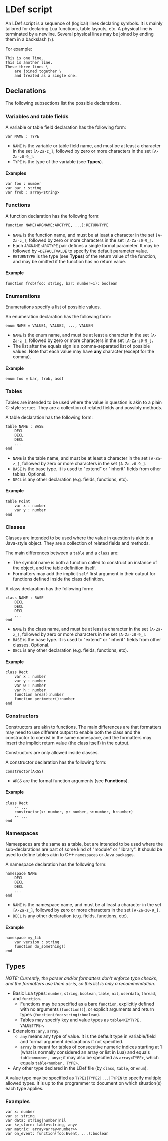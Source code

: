 
# LDef script

An LDef script is a sequence of (logical) lines declaring symbols. It is
mainly tailored for declaring Lua functions, table layouts, etc. A physical
line is terminated by a newline. Several physical lines may be joined by
ending them in a backslash (`\`).

For example:

    This is one line.
    This is another line.
    These three lines \
        are joined together \
        and treated as a single one.

## Declarations

The following subsections list the possible declarations.

### Variables and table fields

A variable or table field declaration has the following form:

    var NAME : TYPE

* `NAME` is the variable or table field name, and must be at least a
character in the set `[A-Za-z_]`, followed by zero or more characters in
the set `[A-Za-z0-9_]`.
* `TYPE` is the type of the variable (see **Types**).

#### Examples

    var foo : number
    var bar : string
    var frob : array<string>

### Functions

A function declaration has the following form:

    function NAME(ARGNAME:ARGTYPE, ...):RETURNTYPE

* `NAME` is the function name, and must be at least a character in the
  set `[A-Za-z_]`, followed by zero or more characters in the set
  `[A-Za-z0-9_]`.
* Each `ARGNAME:ARGTYPE` pair defines a single formal parameter. It may be
  followed by `=DEFAULTVALUE` to specify the default parameter value.
* `RETURNTYPE` is the type (see **Types**) of the return value of the
  function, and may be omitted if the function has no return value.

#### Example

    function frob(foo: string, bar: number=1): boolean

### Enumerations

Enumerations specify a list of possible values.

An enumeration declaration has the following form:

    enum NAME = VALUE1, VALUE2, ..., VALUEN

* `NAME` is the enum name, and must be at least a character in the set
  `[A-Za-z_]`, followed by zero or more characters in the set
  `[A-Za-z0-9_]`.
* The list after the equals sign is a comma-separated list of possible
  values. Note that each value may have **any** character (except for
  the comma).  

#### Example

    enum foo = bar, frob, asdf

### Tables

Tables are intended to be used where the value in question is akin to a
plain C-style `struct`. They are a collection of related fields and
possibly methods.

A table declaration has the following form:

    table NAME : BASE
        DECL
        DECL
        DECL
        ...
    end

* `NAME` is the table name, and must be at least a character in the set
  `[A-Za-z_]`, followed by zero or more characters in the set
  `[A-Za-z0-9_]`.
* `BASE` is the base type. It is used to "extend" or "inherit" fields
  from other tables. Optional.
* `DECL` is any other declaration (e.g. fields, functions, etc).

#### Example

    table Point
        var x : number
        var y : number
    end

### Classes

Classes are intended to be used where the value in question is akin to a
Java-style object. They are a collection of related fields and methods.

The main differences between a `table` and a `class` are:

* The symbol name is both a function called to construct an instance
  of the object, and the table definition itself.
* Formatters may add the implicit `self` first argument in their output
  for functions defined inside the class definition.

A class declaration has the following form:

    class NAME : BASE
        DECL
        DECL
        DECL
        ...
    end

* `NAME` is the class name, and must be at least a character in the
  set `[A-Za-z_]`, followed by zero or more characters in the set
  `[A-Za-z0-9_]`.
* `BASE` is the base type. It is used to "extend" or "inherit" fields
  from other classes. Optional.
* `DECL` is any other declaration (e.g. fields, functions, etc).

#### Example

    class Rect
        var x : number
        var y : number
        var w : number
        var h : number
        function area():number
        function perimeter():number
    end

### Constructors

Constructors are akin to functions. The main differences are that
formatters may need to use different output to enable both the class and
the constructor to coexist in the same namespace, and the formatters may
insert the implicit return value (the class itself) in the output.

Constructors are only allowed inside classes.

A constructor declaration has the following form:

    constructor(ARGS)

* `ARGS` are the formal function arguments (see **Functions**).

#### Example

    class Rect
        -- ...
        constructor(x: number, y: number, w:number, h:number)
        -- ...
    end

### Namespaces

Namespaces are the same as a table, but are intended to be used where
the sub-declarations are part of some kind of "module" or "library". It
should be used to define tables akin to C++ `namespace`s or Java `package`s.

A namespace declaration has the following form:

    namespace NAME
        DECL
        DECL
        DECL
        ...
    end

* `NAME` is the namespace name, and must be at least a character in the
  set `[A-Za-z_]`, followed by zero or more characters in the set
  `[A-Za-z0-9_]`.
* `DECL` is any other declaration (e.g. fields, functions, etc).

#### Example

    namespace my_lib
        var version : string
        function do_something()
    end

## Types

*NOTE: Currently, the parser and/or formatters don't enforce type checks, and
the formatters use them as-is, so this list is only a recommendation.*

* Basic Lua types: `number`, `string`, `boolean`, `table`, `nil`, `userdata`,
  `thread`, and `function`.
  * Functions may be specified as a bare `function`, explicitly defined with
    no arguments (`function()`), or explicit arguments and return types
    (`function(foo:string):boolean`).
  * Tables may specify key and value types as `table<KEYTYPE, VALUETYPE>`.
* Extensions: `any`, `array`.
  * `any` means any type of value. It is the default type in variable/field
    and formal argument declarations if not specified.
  * `array` is meant for tables of consecutive numeric indices starting at 1
    (what is normally considered an array or list in Lua) and equals
    `table<number, any>`; it may also be specified as `array<TYPE>`, which
    equals `table<number, TYPE>`.
* Any other type declared in the LDef file (by `class`, `table`, or `enum`).

A value type may be specified as `TYPE1|TYPE2|...|TYPEN` to specify multiple
allowed types. It is up to the programmer to document on which situation(s)
each type applies.

### Examples

    var x: number
    var s: string
    var data: string|number|nil
    var kv_store: table<string, any>
    var matrix: array<array<number>>
    var on_event: function(foo:Event, ...):boolean
